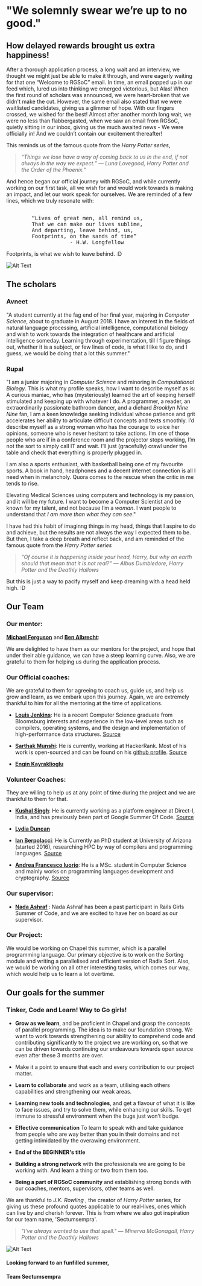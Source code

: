 # "We solemnly swear we’re up to no good."

## How delayed rewards brought us extra happiness!
After a thorough application process, a long wait and an interview, we thought we might just be able to make it through, and were eagerly waiting for that one “Welcome to RGSoC” email. In time, an email popped up in our feed which, lured us into thinking we emerged victorious,  but Alas! When the first round of scholars was announced, we were heart-broken that we didn't make the cut. However, the same email also stated that we were waitlisted candidates, giving us a glimmer of hope. With our fingers crossed, we wished for the best! Almost after another month long wait, we were no less than flabbergasted, when we saw an email from RGSoC, quietly sitting in our inbox, giving us the much awaited news - We were officially in! And we couldn’t contain our excitement thereafter!

This reminds us of the famous quote from the *Harry Potter series*,

> *“Things we lose have a way of coming back to us in the end, if not always in the way we expect.”  ― Luna Lovegood, Harry Potter and the Order of the Phoenix."*

And hence began our official journey with RGSoC, and while currently working on our first task, all we wish for and would work towards is making an impact, and let our work speak for ourselves. We are reminded of a few lines, which we truly resonate with: 
<pre> 
        “Lives of great men, all remind us,
        That we can make our lives sublime,
        And departing, leave behind, us, 
        Footprints, on the sands of time” 
                    - H.W. Longfellow </pre>
 Footprints, is what we wish to leave behind. :D 
 
 
 ![Alt Text](https://github.com/avneet14027/Miscellaneous/blob/master/WhatsApp%20Image%202018-07-09%20at%205.13.08%20PM.jpeg)
      

      
## The scholars

### Avneet
"A student currently at the fag end of her final year, majoring in *Computer Science*, about to graduate in August 2018.  I have an interest in the fields of natural language processing, artificial intelligence,  computational biology and wish to work towards the integration of healthcare and artificial intelligence someday. Learning through experimentation, till I figure things out, whether it is a subject, or few lines of code, is what I like to do, and I guess, we would be doing that a lot this summer."

### Rupal
"I am a junior majoring in *Computer Science* and minoring in *Computational Biology*. This is what my profile speaks, how I want to describe myself as is: A curious maniac, who has (mysteriously) learned the art of keeping herself stimulated and keeping up with whatever I do. A programmer, a reader, an extraordinarily passionate bathroom dancer, and a diehard *Brooklyn Nine Nine* fan, I am a keen knowledge seeking individual whose patience and grit accelerates her ability to articulate difficult concepts and texts smoothly. I’d describe myself as a strong woman who has the courage to voice her opinions, someone who is never hesitant to take actions. I’m one of those people who are if in a conference room and the projector stops working, I’m not the sort to simply call IT and wait. I’ll just (gracefully) crawl under the table and check that everything is properly plugged in.

I am also a sports enthusiast, with basketball being one of my favourite sports. A book in hand, headphones and a decent internet connection is all I need when in melancholy. Quora comes to the rescue when the critic in me tends to rise.

Elevating Medical Sciences using computers and technology is my passion, and it will be my future. I want to become a Computer Scientist and be known for my talent, and not because I’m a *woman*. I want people to understand that *I am more than what they can see*."

I have had this habit of imaginng things in my head, things that I aspire to do and achieve, but the results are not always the way I expected them to be. But then, I take a deep breath and reflect back, and am reminded of the famous quote from the *Harry Potter series*

> *“Of course it is happening inside your head, Harry, but why on earth should that mean that it is not real?” ― Albus Dumbledore, Harry Potter and the Deathly Hallows*

But this is just a way to pacify myself and keep dreaming with a head held high. :D

## Our Team

### Our mentor:
[**Michael Ferguson**](https://github.com/mppf) and [**Ben Albrecht**](https://github.com/ben-albrecht):

We are delighted to have them as our mentors for the project, and hope that under their able guidance, we can have a steep learning curve. Also, we are grateful to them for helping us during the application process.

### Our Official coaches:
We are grateful to them for agreeing to coach us, guide us, and help us grow and learn, as we embark upon this journey. Again, we are extremely thankful to him for all the mentoring at the time of applications.

 - [**Louis Jenkins**](https://louisjenkinscs.github.io/): He is a  recent Computer Science graduate from Bloomsburg interests and experience in the low-level areas such as compilers, operating systems, and the design and implementation of high-performance data structures. [Source](https://louisjenkinscs.github.io/)

- [**Sarthak Munshi**](https://saru.science/about/): He is currently, working at HackerRank. Most of his work is open-sourced and can be found on his [github profile](https://github.com/saru95). [Source](https://saru.science/about/)

- [**Engin Kayraklioglu**](https://github.com/e-kayrakli)

### Volunteer Coaches: 
They are willing to help us at any point of time during the project and we are thankful to them for that. 

- [**Kushal Singh**](https://in.linkedin.com/in/kushalsingh007): He is currently working as a platform engineer at Direct-I, India, and has previously been part of Google Summer Of Code. [Source](https://in.linkedin.com/in/kushalsingh007)

- [**Lydia Duncan**](https://github.com/lydia-duncan)

- [**Ian Berpolacci**](http://ian-bertolacci.github.io/about/): He is Currently an PhD student at University of Arizona (started 2016), researching HPC by way of compilers and programming languages. [Source](http://ian-bertolacci.github.io/about/)

- [**Andrea Francesco Iuorio**](https://afiuorio.github.io/): He is  a MSc. student in Computer Science and mainly works on programming languages development and cryptography. [Source](https://afiuorio.github.io/) 


### Our supervisor: 
- [**Nada Ashraf**](https://github.com/Nada1996) :
Nada Ashraf has been a past participant in Rails Girls Summer of Code, and we are excited to have her on board as our supervisor.

### Our Project:
We would be working on Chapel this summer, which is a parallel programming language. Our primary objective is to work on the Sorting module and writing a parallelised and efficient version of Radix Sort. Also,  we would be working on all other interesting tasks, which comes our way, which would help us to learn a lot overtime.

## Our goals for the summer 
### Tinker, Code and Learn! Way to Go girls! 

- **Grow as we learn**, and be proficient in Chapel and grasp the concepts of parallel programming. The idea is to make our foundation strong. We want to work towards strengthening our ability to comprehend code and contributing significantly to the project we are working on, so that we can be driven towards continuing our endeavours towards open source even after these 3 months are over.

- Make it a point to ensure that each and every contribution to our project matter.

- **Learn to collaborate** and work as a team, utilising each others capabilities and strengthening our weak areas. 

- **Learning new tools and technologies**, and get a flavour of what it is like to face issues, and try to solve them, while enhancing our skills. To get immune to stressful environment when the bugs just won’t budge.

- **Effective communication**  To learn to speak with and take guidance from people who are way better than you in their domains and not getting intimidated by the overawing environment.

- **End of the BEGINNER's title**

- **Building a strong network** with the professionals we are going to be working with. And learn a thing or two from them too.

- **Being a part of RGSoC community** and establishing strong bonds with our coaches, mentors, supervisors, other teams as well.

 We are thankful to *J.K. Rowling* , the creator of *Harry Potter* series, for giving us these profound quotes applicable to our real-lives, ones which can live by and cherish forever. This is from where we also got inspiration for our team name, 'Sectumsempra'.
 
 > *"I've always wanted to use that spell." ― Minerva McGonagall, Harry Potter and the Deathly Hallows*
 
 
 
 ![Alt Text](https://assets.teenvogue.com/photos/590a3dda783fc429b031c296/master/w_757,c_limit/minerva%2520spel.gif)


#### Looking forward to an funfilled summer,
#### Team Sectumsempra












